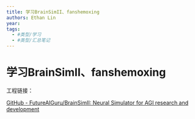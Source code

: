 ```yaml
---
title: 学习BrainSimII、fanshemoxing
authors: Ethan Lin
year:
tags:
  - #类型/学习 
  - #类型/汇总笔记 
---
```



# 学习BrainSimII、fanshemoxing




工程链接：

[GitHub - FutureAIGuru/BrainSimII: Neural Simulator for AGI research and development](https://github.com/FutureAIGuru/BrainSimII.git)